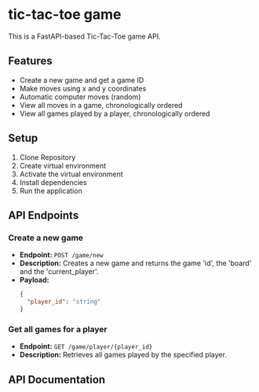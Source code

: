 # tic-tac-toe game
This is a FastAPI-based Tic-Tac-Toe game API.
## Features
* Create a new game and get a game ID
* Make moves using x and y coordinates
* Automatic computer moves (random)
* View all moves in a game, chronologically ordered
* View all games played by a player, chronologically ordered

## Setup

1. Clone Repository
2. Create virtual environment
3. Activate the virtual environment
4. Install dependencies
5. Run the application

## API Endpoints
### Create a new game
- **Endpoint:** `POST /game/new`
- **Description:** Creates a new game and returns the game 'id', the 'board' and the 'current_player'.
- **Payload:**
  ```json
  {
    "player_id": "string"
  }
  
### Get all games for a player
- **Endpoint:** `GET /game/player/{player_id}`
- **Description:** Retrieves all games played by the specified player.


## API Documentation


